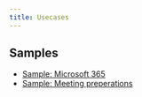 ```yaml
---
title: Usecases
---
```

## Samples
- [Sample: Microsoft 365](./microsoft365)
- [Sample: Meeting preperations ](./wtw)